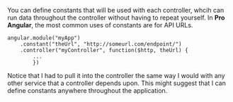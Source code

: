 You can define constants that will be used with each controller, whcih can run data throughout the controller without having to repeat yourself.  In **Pro Angular**, the most common uses of constants are for API URLs.  

    angular.module("myApp")
        .constant("theUrl", "http://someurl.com/endpoint/")
        .controller("myController", function($http, theUrl) {
            ...
            })

Notice that I had to pull it into the controller the same way I would with any other service that a controller depends upon.  This might suggest that I can define constants anywhere throughout the application.
